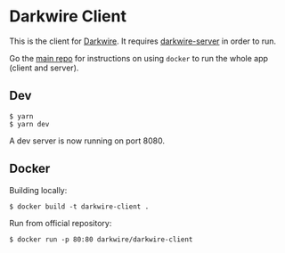 # Darkwire Client

This is the client for [Darkwire](https://github.com/seripap/darkwire.io). It requires [darkwire-server](https://github.com/seripap/darkwire-server) in order to run.

Go the [main repo](https://github.com/seripap/darkwire.io) for instructions on using `docker` to run the whole app (client and server).

## Dev

```
$ yarn
$ yarn dev
```

A dev server is now running on port 8080.

## Docker

Building locally:

```
$ docker build -t darkwire-client .
```

Run from official repository:
```
$ docker run -p 80:80 darkwire/darkwire-client
```
